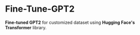 # Fine-Tune-GPT2
<b>Fine-tuned GPT2</b> for customized dataset using <b>Hugging Face's Transformer</b> library.

